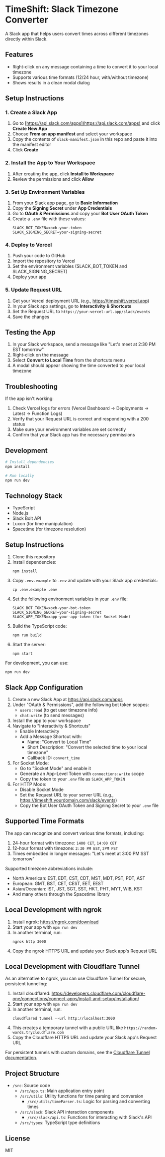 # TimeShift: Slack Timezone Converter

A Slack app that helps users convert times across different timezones directly within Slack.

## Features

- Right-click on any message containing a time to convert it to your local timezone
- Supports various time formats (12/24 hour, with/without timezone)
- Shows results in a clean modal dialog

## Setup Instructions

### 1. Create a Slack App

1. Go to [https://api.slack.com/apps](https://api.slack.com/apps) and click **Create New App**
2. Choose **From an app manifest** and select your workspace
3. Copy the contents of `slack-manifest.json` in this repo and paste it into the manifest editor
4. Click **Create**

### 2. Install the App to Your Workspace

1. After creating the app, click **Install to Workspace**
2. Review the permissions and click **Allow**

### 3. Set Up Environment Variables

1. From your Slack app page, go to **Basic Information**
2. Copy the **Signing Secret** under **App Credentials**
3. Go to **OAuth & Permissions** and copy your **Bot User OAuth Token**
4. Create a `.env` file with these values:
   ```
   SLACK_BOT_TOKEN=xoxb-your-token
   SLACK_SIGNING_SECRET=your-signing-secret
   ```

### 4. Deploy to Vercel

1. Push your code to GitHub
2. Import the repository to Vercel
3. Set the environment variables (SLACK_BOT_TOKEN and SLACK_SIGNING_SECRET)
4. Deploy your app

### 5. Update Request URL

1. Get your Vercel deployment URL (e.g., https://timeshift.vercel.app)
2. In your Slack app settings, go to **Interactivity & Shortcuts**
3. Set the Request URL to `https://your-vercel-url.app/slack/events`
4. Save the changes

## Testing the App

1. In your Slack workspace, send a message like "Let's meet at 2:30 PM EST tomorrow"
2. Right-click on the message
3. Select **Convert to Local Time** from the shortcuts menu
4. A modal should appear showing the time converted to your local timezone

## Troubleshooting

If the app isn't working:

1. Check Vercel logs for errors (Vercel Dashboard → Deployments → Latest → Function Logs)
2. Verify that your Request URL is correct and responding with a 200 status
3. Make sure your environment variables are set correctly
4. Confirm that your Slack app has the necessary permissions

## Development

```bash
# Install dependencies
npm install

# Run locally
npm run dev
```

## Technology Stack

- TypeScript
- Node.js
- Slack Bolt API
- Luxon (for time manipulation)
- Spacetime (for timezone resolution)

## Setup Instructions

1. Clone this repository
2. Install dependencies:
   ```
   npm install
   ```
3. Copy `.env.example` to `.env` and update with your Slack app credentials:
   ```
   cp .env.example .env
   ```
4. Set the following environment variables in your `.env` file:
   ```
   SLACK_BOT_TOKEN=xoxb-your-bot-token
   SLACK_SIGNING_SECRET=your-signing-secret
   SLACK_APP_TOKEN=xapp-your-app-token (for Socket Mode)
   ```
5. Build the TypeScript code:
   ```
   npm run build
   ```
6. Start the server:
   ```
   npm start
   ```

For development, you can use:

```
npm run dev
```

## Slack App Configuration

1. Create a new Slack App at https://api.slack.com/apps
2. Under "OAuth & Permissions", add the following bot token scopes:
   - `users:read` (to get user timezone info)
   - `chat:write` (to send messages)
3. Install the app to your workspace
4. Navigate to "Interactivity & Shortcuts"
   - Enable Interactivity
   - Add a Message Shortcut with:
     - Name: "Convert to Local Time"
     - Short Description: "Convert the selected time to your local timezone"
     - Callback ID: `convert_time`
5. For Socket Mode:
   - Go to "Socket Mode" and enable it
   - Generate an App-Level Token with `connections:write` scope
   - Copy the token to your `.env` file as `SLACK_APP_TOKEN`
6. For HTTP Mode:
   - Disable Socket Mode
   - Set the Request URL to your server URL (e.g., https://timeshift.yourdomain.com/slack/events)
   - Copy the Bot User OAuth Token and Signing Secret to your `.env` file

## Supported Time Formats

The app can recognize and convert various time formats, including:

1. 24-hour format with timezone: `1400 CET`, `14:00 CET`
2. 12-hour format with timezone: `2:30 PM EST`, `2PM PST`
3. Times embedded in longer messages: "Let's meet at 3:00 PM SST tomorrow"

Supported timezone abbreviations include:

- North American: EST, EDT, CST, CDT, MST, MDT, PST, PDT, AST
- European: GMT, BST, CET, CEST, EET, EEST
- Asian/Oceanian: IST, JST, SGT, SST, HKT, PHT, MYT, WIB, KST
- And many others through the Spacetime library

## Local Development with ngrok

1. Install ngrok: https://ngrok.com/download
2. Start your app with `npm run dev`
3. In another terminal, run:
   ```
   ngrok http 3000
   ```
4. Copy the ngrok HTTPS URL and update your Slack app's Request URL

## Local Development with Cloudflare Tunnel

As an alternative to ngrok, you can use Cloudflare Tunnel for secure, persistent tunneling:

1. Install cloudflared: https://developers.cloudflare.com/cloudflare-one/connections/connect-apps/install-and-setup/installation/
2. Start your app with `npm run dev`
3. In another terminal, run:
   ```
   cloudflared tunnel --url http://localhost:3000
   ```
4. This creates a temporary tunnel with a public URL like `https://random-words.trycloudflare.com`
5. Copy the Cloudflare HTTPS URL and update your Slack app's Request URL

For persistent tunnels with custom domains, see the [Cloudflare Tunnel documentation](https://developers.cloudflare.com/cloudflare-one/connections/connect-apps/).

## Project Structure

- `/src`: Source code
  - `/src/app.ts`: Main application entry point
  - `/src/utils`: Utility functions for time parsing and conversion
    - `/src/utils/timeParser.ts`: Logic for parsing and converting times
  - `/src/slack`: Slack API interaction components
    - `/src/slack/api.ts`: Functions for interacting with Slack's API
  - `/src/types`: TypeScript type definitions

## License

MIT
